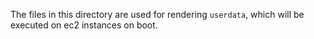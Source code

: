 The files in this directory are used for rendering `userdata`, which
will be executed on ec2 instances on boot.

